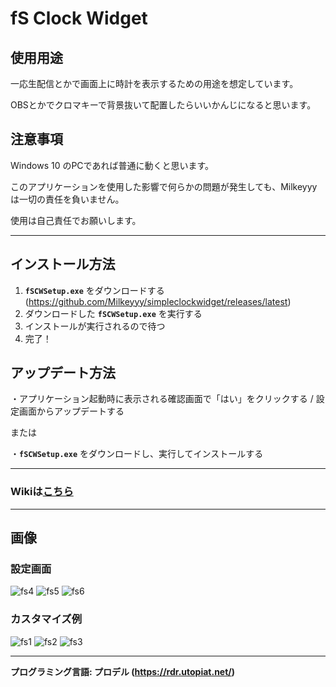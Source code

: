 # fS Clock Widget

## 使用用途
一応生配信とかで画面上に時計を表示するための用途を想定しています。

OBSとかでクロマキーで背景抜いて配置したらいいかんじになると思います。

## 注意事項
Windows 10 のPCであれば普通に動くと思います。

このアプリケーションを使用した影響で何らかの問題が発生しても、Milkeyyyは一切の責任を負いません。

使用は自己責任でお願いします。

---

## インストール方法
1. **`fSCWSetup.exe`** をダウンロードする (https://github.com/Milkeyyy/simpleclockwidget/releases/latest)
2. ダウンロードした **`fSCWSetup.exe`** を実行する
3. インストールが実行されるので待つ
4. 完了！

## アップデート方法
・アプリケーション起動時に表示される確認画面で「はい」をクリックする / 設定画面からアップデートする

または

・**`fSCWSetup.exe`** をダウンロードし、実行してインストールする

---

### Wikiは[こちら](https://github.com/Milkeyyy/fS-Clock-Widget/wiki)

---

## 画像

### 設定画面
![fs4](https://user-images.githubusercontent.com/59532514/107875988-9417b280-6f06-11eb-9108-2eb1b541ce78.png)
![fs5](https://user-images.githubusercontent.com/59532514/107875990-9417b280-6f06-11eb-8f09-5a47303293fe.png)
![fs6](https://user-images.githubusercontent.com/59532514/107875991-94b04900-6f06-11eb-8446-b321a1998ec4.png)

### カスタマイズ例
![fs1](https://user-images.githubusercontent.com/59532514/107875984-8feb9500-6f06-11eb-845b-3ef72ebe8bb6.png)
![fs2](https://user-images.githubusercontent.com/59532514/107875986-91b55880-6f06-11eb-8b83-c0f541e3f154.png)
![fs3](https://user-images.githubusercontent.com/59532514/107875987-924def00-6f06-11eb-8ebe-1575fdca2933.png)


---
**プログラミング言語: プロデル (https://rdr.utopiat.net/)**